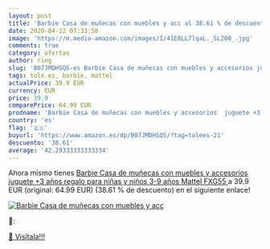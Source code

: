 ```yaml
---
layout: post
title: 'Barbie Casa de muñecas con muebles y acc al 38.61 % de descuento'
date: 2020-04-22 07:33:58
image: 'https://m.media-amazon.com/images/I/41E8LL7lqaL._SL200_.jpg'
comments: true
category: ofertas
author: ring
slug: 'B07JMDHSQS-es Barbie Casa de muñecas con muebles y accesorios juguete +3...'
tags: tole.es, barbie, mattel
actualPrice: 39.9 EUR
currency: EUR
price: 39.9
comparePrice: 64.99 EUR
prodname: 'Barbie Casa de muñecas con muebles y accesorios  juguete +3 años  regalo para niñas y niños 3-9 años  Mattel FXG55 '
country: 'es'
flag: '🇪🇸'
buyurl: 'https://www.amazon.es/dp/B07JMDHSQS/?tag=tolees-21'
descuento: '38.61'
average: '42.29333333333334'
---
```


Ahora mismo tienes [Barbie Casa de muñecas con muebles y accesorios  juguete +3 años  regalo para niñas y niños 3-9 años  Mattel FXG55 ](https://www.amazon.es/dp/B07JMDHSQS/?tag=tolees-21) a 39.9 EUR (original: 64.99 EUR) (38.61 %  de descuento) en el siguiente enlace!

[![Barbie Casa de muñecas con muebles y acc](https://m.media-amazon.com/images/I/41E8LL7lqaL._SL200_.jpg)](https://www.amazon.es/dp/B07JMDHSQS/?tag=tolees-21)

🔎:


[🛒 Visítala!!!](https://www.amazon.es/dp/B07JMDHSQS/?tag=tolees-21)
